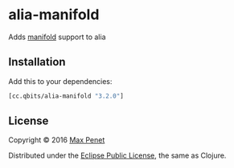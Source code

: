 # alia-manifold

Adds [manifold](https://github.com/ztellman/manifold) support to alia

## Installation

Add this to your dependencies:

```clojure
[cc.qbits/alia-manifold "3.2.0"]
```

## License

Copyright © 2016 [Max Penet](http://twitter.com/mpenet)

Distributed under the
[Eclipse Public License](http://www.eclipse.org/legal/epl-v10.html),
the same as Clojure.

